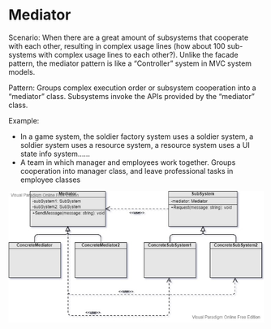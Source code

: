 Mediator
===
Scenario: When there are a great amount of subsystems that cooperate with each other, resulting in complex usage lines (how about 100 sub-systems with complex usage lines to each other?). Unlike the facade pattern, the mediator pattern is like a “Controller” system in MVC system models.

Pattern: Groups complex execution order or subsystem cooperation into a “mediator” class. Subsystems invoke the APIs provided by the “mediator” class.

Example:
- In a game system, the soldier factory system uses a soldier system, a soldier system uses a resource system, a resource system uses a UI state info system……
- A team in which manager and employees work together. Groups cooperation into manager class, and leave professional tasks in employee classes

![UML](UML.jpg)